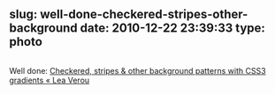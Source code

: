 slug: well-done-checkered-stripes-other-background
date: 2010-12-22 23:39:33
type: photo
---

<a href="http://leaverou.me/2010/12/checkered-stripes-other-background-patterns-with-css3-gradients/"><img src="{{@asset.url swerner/tumblr/2010-12-22-well-done-checkered-stripes-other-background-3700ea79a5.png}}" alt=""/></a>

Well done: [Checkered, stripes & other background patterns with CSS3 gradients « Lea Verou](http://leaverou.me/2010/12/checkered-stripes-other-background-patterns-with-css3-gradients/)
